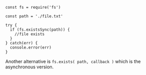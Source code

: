 ```
const fs = require('fs')

const path = './file.txt'

try {
  if (fs.existsSync(path)) {
    //file exists
  }
} catch(err) {
  console.error(err)
}
```

Another alternative is `fs.exists( path, callback )` which is the asynchronous version.